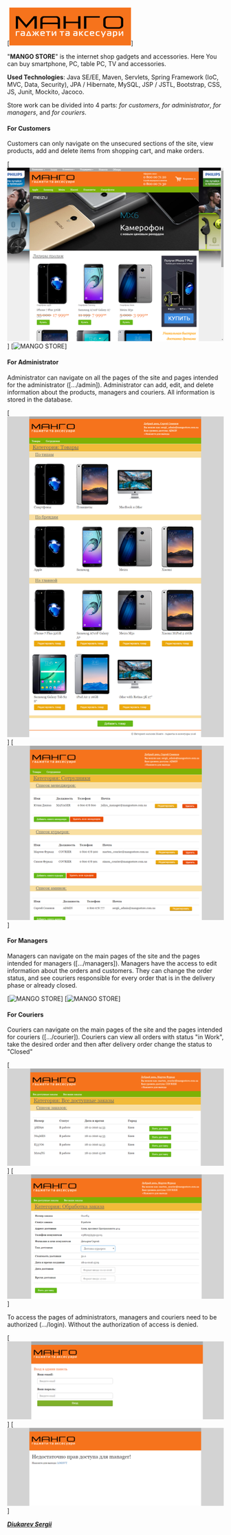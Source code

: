 [![MANGO STORE](screenshot/logo.png)]

"**MANGO STORE**" is the internet shop gadgets and accessories. Here You can buy smartphone, PC, table PC, TV and accessories.

**Used Technologies**: Java SE/EE, Maven, Servlets, Spring Framework (IoC, MVC, Data, Security), JPA / Hibernate, MySQL, JSP / JSTL, Bootstrap, CSS, JS, Junit, Mockito, Jacoco.

Store work can be divided into 4 parts: _for customers_, _for administrator_,  _for managers_, and _for couriers_.

<h4>For Customers</h4>
Customers can only navigate on the unsecured sections of the site, view products, add and delete items from shopping cart, and make orders.

[![MANGO STORE](screenshots/main.png)]  [![MANGO STORE](screenshots/product.jpg)]

<h4>For Administrator</h4>
Administrator can navigate on all the pages of the site and pages intended for the administrator ([.../admin]).
Administrator can add, edit, and delete information about the products, managers and couriers. All information is stored in the database.

[![MANGO STORE](screenshots/admin_products.png)] [![MANGO STORE](screenshots/admin_employee.png)]

<h4>For Managers</h4>
Managers can navigate on the main pages of the site and the pages intended for managers ([.../managers]).
Managers have the access to edit information about the orders and customers. They can change the order status, and see couriers responsible for every order that is in the delivery phase or already closed.

[![MANGO STORE](screenshots/manager_orders.jpg)]  [![MANGO STORE](screenshots/manager_order_view.jpg)]

<h4>For Couriers</h4>
Couriers can navigate on the main pages of the site and the pages intended for couriers ([.../courier]).
Couriers can view all orders with status "in Work", take the desired order and then after delivery order change the status to "Closed"

[![MANGO STORE](screenshots/courier_orders.png)]  [![MANGO STORE](screenshots/courier_order_view.png)]

To access the pages of administrators, managers and couriers need to be authorized (.../login). Without the authorization of access is denied.

[![MANGO STORE](screenshots/login.png)] [![MANGO STORE](screenshots/login_access_denied.png)]

[_**Diukarev Sergii**_](https://www.linkedin.com/in/diukarevsergii)
